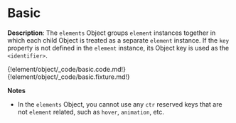 # Basic

__Description__: The `elements` Object groups `element` instances together in which each child Object is treated as a separate `element` instance. If the `key` property is not defined in the `element` instance, its Object key is used as the `<identifier>`.

{!element/object/_code/basic.code.md!}
{!element/object/_code/basic.fixture.md!}

__Notes__

+ In the `elements` Object, you cannot use any `ctr` reserved keys that are not `element` related, such as `hover`, `animation`, etc.

<div class="cf"></div>
<div class="end"></div>

